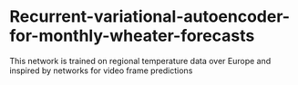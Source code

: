 # Recurrent-variational-autoencoder-for-monthly-wheater-forecasts
This network is trained on regional temperature data over Europe and inspired by networks for video frame predictions
